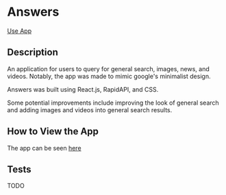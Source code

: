 # Answers

[Use App](https://inthearea.netlify.app/)

## Description

An application for users to query for general search, images, news, and videos. Notably, the app was made to mimic google's minimalist design.

Answers was built using React.js, RapidAPI, and CSS.

Some potential improvements include improving the look of general search and adding images and videos into general search results.

## How to View the App

The app can be seen [here](https://inthearea.netlify.app/)

## Tests

TODO